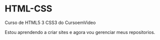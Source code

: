 # HTML-CSS
 Curso de HTML5 3 CSS3 do CursoemVideo

Estou aprendendo a criar sites e agora vou gerenciar meus repositorios.
